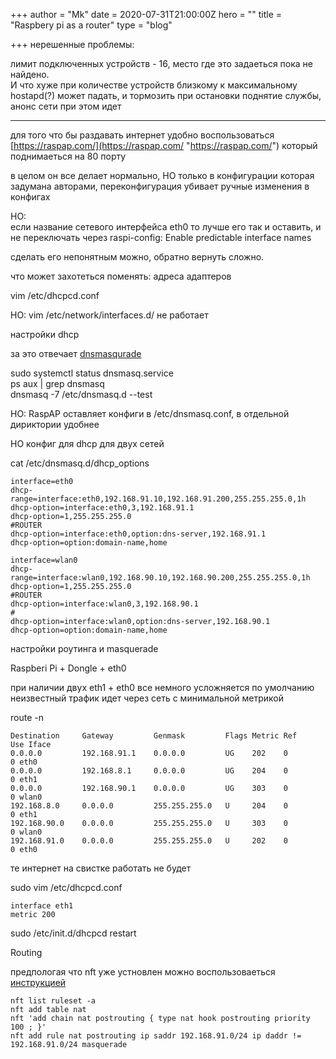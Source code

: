 +++
author = "Mk"
date = 2020-07-31T21:00:00Z
hero = ""
title = "Raspbery pi as a router"
type = "blog"

+++
нерешенные проблемы:

лимит подключенных устройств - 16, место где это задаеться пока не найдено.  
И что хуже при количестве устройств близкому к максимальному hostapd(?) может падать, и тормозить при остановки поднятие службы, анонс сети при этом идет

***

для того что бы раздавать интернет удобно воспользоваться [https://raspap.com/](https://raspap.com/ "https://raspap.com/") который поднимаеться на 80 порту

в целом он все делает нормально, НО только в конфигурации которая задумана авторами, переконфигурация убивает ручные изменения в конфигах

НО:  
если название сетевого интерфейса eth0 то лучше его так и оставить, и не переключать через raspi-config: Enable predictable interface names

сделать его непонятным можно, обратно вернуть сложно.

что может захотеться поменять: адреса адаптеров

vim /etc/dhcpcd.conf

НО: vim  /etc/network/interfaces.d/ не работает

настройки dhcp

за это отвечает [dnsmasqurade](http://www.thekelleys.org.uk/dnsmasq/docs/dnsmasq-man.html)

sudo systemctl status dnsmasq.service  
ps aux | grep dnsmasq  
dnsmasq -7 /etc/dnsmasq.d --test

НО:  RaspAP оставляет конфиги в /etc/dnsmasq.conf, в отдельной дириктории удобнее

НО конфиг для dhcp для двух сетей

cat /etc/dnsmasq.d/dhcp_options

    interface=eth0
    dhcp-range=interface:eth0,192.168.91.10,192.168.91.200,255.255.255.0,1h
    dhcp-option=interface:eth0,3,192.168.91.1
    dhcp-option=1,255.255.255.0
    #ROUTER
    dhcp-option=interface:eth0,option:dns-server,192.168.91.1
    dhcp-option=option:domain-name,home
    
    interface=wlan0
    dhcp-range=interface:wlan0,192.168.90.10,192.168.90.200,255.255.255.0,1h
    dhcp-option=1,255.255.255.0
    #ROUTER
    dhcp-option=interface:wlan0,3,192.168.90.1
    #
    dhcp-option=interface:wlan0,option:dns-server,192.168.90.1
    dhcp-option=option:domain-name,home

настройки роутинга и masquerade

Raspberi Pi + Dongle + eth0

при наличии двух eth1 + eth0 все немного усложняется по умолчанию неизвестный трафик идет через сеть с минимальной метрикой

route -n

    Destination     Gateway         Genmask         Flags Metric Ref    Use Iface
    0.0.0.0         192.168.91.1    0.0.0.0         UG    202    0        0 eth0
    0.0.0.0         192.168.8.1     0.0.0.0         UG    204    0        0 eth1
    0.0.0.0         192.168.90.1    0.0.0.0         UG    303    0        0 wlan0
    192.168.8.0     0.0.0.0         255.255.255.0   U     204    0        0 eth1
    192.168.90.0    0.0.0.0         255.255.255.0   U     303    0        0 wlan0
    192.168.91.0    0.0.0.0         255.255.255.0   U     202    0        0 eth0

те интернет на свистке работать не будет

sudo vim /etc/dhcpcd.conf

    interface eth1
    metric 200

sudo /etc/init.d/dhcpcd restart

Routing

предпологая что nft уже устновлен можно воспользоваеться [инструкцией](https://wiki.nftables.org/wiki-nftables/index.php/Performing_Network_Address_Translation_(NAT))

    nft list ruleset -a
    nft add table nat
    nft 'add chain nat postrouting { type nat hook postrouting priority 100 ; }'
    nft add rule nat postrouting ip saddr 192.168.91.0/24 ip daddr != 192.168.91.0/24 masquerade